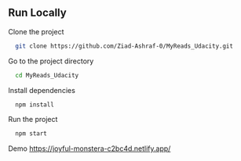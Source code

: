 ## Run Locally

Clone the project

```bash
  git clone https://github.com/Ziad-Ashraf-0/MyReads_Udacity.git
```

Go to the project directory

```bash
  cd MyReads_Udacity
```

Install dependencies

```bash
  npm install
```

Run the project

```bash
  npm start
```


Demo 
https://joyful-monstera-c2bc4d.netlify.app/
